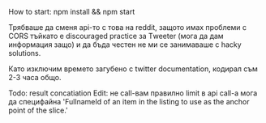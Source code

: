 How to start:
npm install && npm start

Трябваше да сменя api-то с това на reddit, защото имах проблеми с CORS тъйкато е discouraged practice за Тweeter (мога да дам информация защо) и да бъда честен не ми се занимаваше с hacky solutions.

Като изключим времето загубено с twitter documentation, кодирал съм 2-3 часа общо.


Todo: result concatiation
Edit: не call-вам правилно limit в api call-a мога да специфайна 'FullnameId of an item in the listing to use as the anchor point of the slice.'